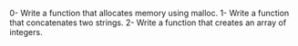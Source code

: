 0-	Write a function that allocates memory using malloc.
1-	Write a function that concatenates two strings.
2-	Write a function that creates an array of integers.
